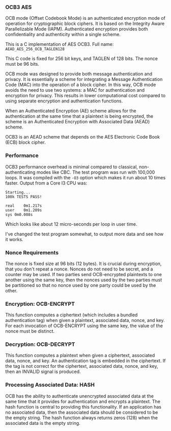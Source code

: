 ### OCB3 AES
OCB mode (Offset Codebook Mode) is an authenticated encryption mode of operation for cryptographic block ciphers. It is based on the Integrity Aware Parallelizable Mode (IAPM). Authenticated encryption provides both confidentiality and authenticity
within a single scheme.

This is a C implementation of AES OCB3. Full name: ```AEAD_AES_256_OCB_TAGLEN128```

This C code is fixed for 256 bit keys, and TAGLEN of 128 bits. The nonce must be 96 bits.

OCB mode was designed to provide both message authentication and privacy. It is essentially a scheme for integrating a Message Authentication Code (MAC) into the operation of a block cipher. In this way, OCB mode avoids the need to use two systems: a MAC for authentication and encryption for privacy. This results in lower computational cost compared to using separate encryption and authentication functions.

When an Authenticated Encryption (AE) scheme allows for the authentication at the same time that a plaintext is being encrypted, the scheme is an Authenticated Encryption with Associated Data (AEAD) scheme.

OCB3 is an AEAD scheme that depends on the AES Electronic Code Book (ECB) block cipher. 

### Performance
OCB3 performance overhead is minimal compared to classical, non-authenticating modes like CBC. The test program was run with 100,000 loops. It was compiled with the ```-O3``` option which makes it run about 10 times faster. Output from a Core I3 CPU was:
```
Starting...
100k TESTS PASS!

real	0m1.217s
user	0m1.209s
sys	0m0.008s
```
Which looks like about 12 micro-seconds per loop in user time.

I've changed the test program somewhat, to output more data and see how it works.

### Nonce Requirements
The nonce is fixed size at 96 bits (12 bytes). It is crucial during encryption, that you don't repeat a nonce. Nonces do not need to be secret, and a counter may be used. If two parties send OCB-encrypted plaintexts to one another using the same key, then the nonces used by the two parties must be partitioned so that no nonce used by one party could be used by the other.

### Encryption: OCB-ENCRYPT
This function computes a ciphertext (which includes a bundled authentication tag) when given a plaintext, associated data, nonce, and key. For each invocation of OCB-ENCRYPT using the same key, the value of the nonce must be distinct.

### Decryption: OCB-DECRYPT
This function computes a plaintext when given a ciphertext, associated data, nonce, and key. An authentication tag is embedded in the ciphertext. If the tag is not correct for the ciphertext, associated data, nonce, and key, then an INVALID signal is produced.
   
### Processing Associated Data: HASH
OCB has the ability to authenticate unencrypted associated data at the same time that it provides for authentication and encrypts a plaintext. The hash function is central to providing this functionality. If an application has no associated data, then the associated data should be considered to be the empty string. The hash function always returns zeros (128) when the associated data is the empty string.
